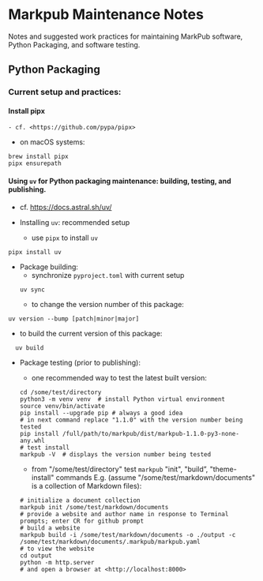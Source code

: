 # Markpub Maintenance Notes

Notes and suggested work practices for maintaining MarkPub software,
Python Packaging, and software testing.  

## Python Packaging

### Current setup and practices:  

#### Install pipx
	- cf. <https://github.com/pypa/pipx>  

- on macOS systems:
```shell
brew install pipx
pipx ensurepath
```

#### Using `uv` for Python packaging maintenance: building, testing, and publishing.
  - cf. <https://docs.astral.sh/uv/>  

- Installing `uv`: recommended setup
  - use `pipx` to install `uv`
```shell
pipx install uv
```  
	
- Package building:  
	- synchronize `pyproject.toml` with current setup
  ```shell
  uv sync
  ```  
  - to change the version number of this package:  
```shell
uv version --bump [patch|minor|major]
```  
  - to build the current version of this package:  
```shell
  uv build
```  

- Package testing (prior to publishing):  
	- one recommended way to test the latest built version:  
	```shell
	cd /some/test/directory
	python3 -m venv venv  # install Python virtual environment
	source venv/bin/activate
	pip install --upgrade pip # always a good idea
	# in next command replace "1.1.0" with the version number being tested
	pip install	/full/path/to/markpub/dist/markpub-1.1.0-py3-none-any.whl 
	# test install
	markpub -V  # displays the version number being tested
	```  

	- from "/some/test/directory" test `markpub` "init", "build”, "theme-install" commands
	  E.g. (assume "/some/test/markdown/documents" is a collection of Markdown files):
	```shell
	# initialize a document collection
	markpub init /some/test/markdown/documents
	# provide a website and author name in response to Terminal
	prompts; enter CR for github prompt
	# build a website
	markpub build -i /some/test/markdown/documents -o ./output -c /some/test/markdown/documents/.markpub/markpub.yaml
	# to view the website
	cd output
	python -m http.server
	# and open a browser at <http://localhost:8000>
	```  



	  

